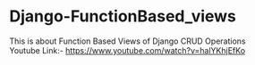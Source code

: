 # Django-FunctionBased_views
This is about Function Based Views of Django CRUD Operations<br>
Youtube Link:- https://www.youtube.com/watch?v=halYKhjEfKo
